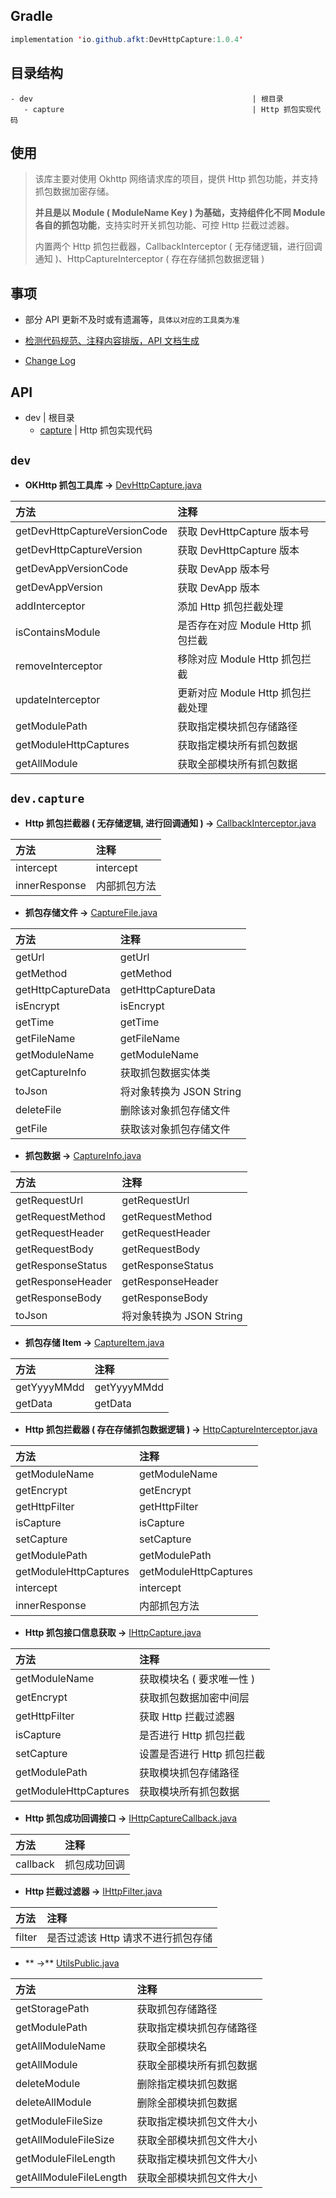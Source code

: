 
## Gradle

```java
implementation 'io.github.afkt:DevHttpCapture:1.0.4'
```

## 目录结构

```
- dev                                                 | 根目录
   - capture                                          | Http 抓包实现代码
```


## 使用

> 该库主要对使用 Okhttp 网络请求库的项目，提供 Http 抓包功能，并支持抓包数据加密存储。
>
> **并且是以 Module ( ModuleName Key ) 为基础，支持组件化不同 Module 各自的抓包功能**，支持实时开关抓包功能、可控 Http 拦截过滤器。
>
> 内置两个 Http 抓包拦截器，CallbackInterceptor ( 无存储逻辑，进行回调通知 )、HttpCaptureInterceptor ( 存在存储抓包数据逻辑 )

## 事项

- 部分 API 更新不及时或有遗漏等，`具体以对应的工具类为准`

- [检测代码规范、注释内容排版，API 文档生成](https://github.com/afkT/JavaDoc)

- [Change Log](https://github.com/afkT/DevUtils/blob/master/lib/DevHttpCapture/CHANGELOG.md)

## API


- dev                                                 | 根目录
   - [capture](#devcapture)                           | Http 抓包实现代码


## <span id="dev">**`dev`**</span>


* **OKHttp 抓包工具库 ->** [DevHttpCapture.java](https://github.com/afkT/DevUtils/blob/master/lib/DevHttpCapture/src/main/java/dev/DevHttpCapture.java)

| 方法 | 注释 |
| :- | :- |
| getDevHttpCaptureVersionCode | 获取 DevHttpCapture 版本号 |
| getDevHttpCaptureVersion | 获取 DevHttpCapture 版本 |
| getDevAppVersionCode | 获取 DevApp 版本号 |
| getDevAppVersion | 获取 DevApp 版本 |
| addInterceptor | 添加 Http 抓包拦截处理 |
| isContainsModule | 是否存在对应 Module Http 抓包拦截 |
| removeInterceptor | 移除对应 Module Http 抓包拦截 |
| updateInterceptor | 更新对应 Module Http 抓包拦截处理 |
| getModulePath | 获取指定模块抓包存储路径 |
| getModuleHttpCaptures | 获取指定模块所有抓包数据 |
| getAllModule | 获取全部模块所有抓包数据 |


## <span id="devcapture">**`dev.capture`**</span>


* **Http 抓包拦截器 ( 无存储逻辑, 进行回调通知 ) ->** [CallbackInterceptor.java](https://github.com/afkT/DevUtils/blob/master/lib/DevHttpCapture/src/main/java/dev/capture/CallbackInterceptor.java)

| 方法 | 注释 |
| :- | :- |
| intercept | intercept |
| innerResponse | 内部抓包方法 |


* **抓包存储文件 ->** [CaptureFile.java](https://github.com/afkT/DevUtils/blob/master/lib/DevHttpCapture/src/main/java/dev/capture/CaptureFile.java)

| 方法 | 注释 |
| :- | :- |
| getUrl | getUrl |
| getMethod | getMethod |
| getHttpCaptureData | getHttpCaptureData |
| isEncrypt | isEncrypt |
| getTime | getTime |
| getFileName | getFileName |
| getModuleName | getModuleName |
| getCaptureInfo | 获取抓包数据实体类 |
| toJson | 将对象转换为 JSON String |
| deleteFile | 删除该对象抓包存储文件 |
| getFile | 获取该对象抓包存储文件 |


* **抓包数据 ->** [CaptureInfo.java](https://github.com/afkT/DevUtils/blob/master/lib/DevHttpCapture/src/main/java/dev/capture/CaptureInfo.java)

| 方法 | 注释 |
| :- | :- |
| getRequestUrl | getRequestUrl |
| getRequestMethod | getRequestMethod |
| getRequestHeader | getRequestHeader |
| getRequestBody | getRequestBody |
| getResponseStatus | getResponseStatus |
| getResponseHeader | getResponseHeader |
| getResponseBody | getResponseBody |
| toJson | 将对象转换为 JSON String |


* **抓包存储 Item ->** [CaptureItem.java](https://github.com/afkT/DevUtils/blob/master/lib/DevHttpCapture/src/main/java/dev/capture/CaptureItem.java)

| 方法 | 注释 |
| :- | :- |
| getYyyyMMdd | getYyyyMMdd |
| getData | getData |


* **Http 抓包拦截器 ( 存在存储抓包数据逻辑 ) ->** [HttpCaptureInterceptor.java](https://github.com/afkT/DevUtils/blob/master/lib/DevHttpCapture/src/main/java/dev/capture/HttpCaptureInterceptor.java)

| 方法 | 注释 |
| :- | :- |
| getModuleName | getModuleName |
| getEncrypt | getEncrypt |
| getHttpFilter | getHttpFilter |
| isCapture | isCapture |
| setCapture | setCapture |
| getModulePath | getModulePath |
| getModuleHttpCaptures | getModuleHttpCaptures |
| intercept | intercept |
| innerResponse | 内部抓包方法 |


* **Http 抓包接口信息获取 ->** [IHttpCapture.java](https://github.com/afkT/DevUtils/blob/master/lib/DevHttpCapture/src/main/java/dev/capture/IHttpCapture.java)

| 方法 | 注释 |
| :- | :- |
| getModuleName | 获取模块名 ( 要求唯一性 ) |
| getEncrypt | 获取抓包数据加密中间层 |
| getHttpFilter | 获取 Http 拦截过滤器 |
| isCapture | 是否进行 Http 抓包拦截 |
| setCapture | 设置是否进行 Http 抓包拦截 |
| getModulePath | 获取模块抓包存储路径 |
| getModuleHttpCaptures | 获取模块所有抓包数据 |


* **Http 抓包成功回调接口 ->** [IHttpCaptureCallback.java](https://github.com/afkT/DevUtils/blob/master/lib/DevHttpCapture/src/main/java/dev/capture/IHttpCaptureCallback.java)

| 方法 | 注释 |
| :- | :- |
| callback | 抓包成功回调 |


* **Http 拦截过滤器 ->** [IHttpFilter.java](https://github.com/afkT/DevUtils/blob/master/lib/DevHttpCapture/src/main/java/dev/capture/IHttpFilter.java)

| 方法 | 注释 |
| :- | :- |
| filter | 是否过滤该 Http 请求不进行抓包存储 |


* ** ->** [UtilsPublic.java](https://github.com/afkT/DevUtils/blob/master/lib/DevHttpCapture/src/main/java/dev/capture/UtilsPublic.java)

| 方法 | 注释 |
| :- | :- |
| getStoragePath | 获取抓包存储路径 |
| getModulePath | 获取指定模块抓包存储路径 |
| getAllModuleName | 获取全部模块名 |
| getAllModule | 获取全部模块所有抓包数据 |
| deleteModule | 删除指定模块抓包数据 |
| deleteAllModule | 删除全部模块抓包数据 |
| getModuleFileSize | 获取指定模块抓包文件大小 |
| getAllModuleFileSize | 获取全部模块抓包文件大小 |
| getModuleFileLength | 获取指定模块抓包文件大小 |
| getAllModuleFileLength | 获取全部模块抓包文件大小 |